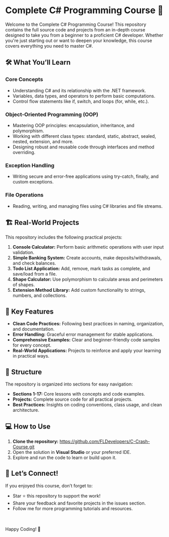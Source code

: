 # Complete C# Programming Course 🌟
Welcome to the Complete C# Programming Course! This repository contains the full source code and projects from an in-depth course designed to take you from a beginner to a proficient C# developer. Whether you're just starting out or want to deepen your knowledge, this course covers everything you need to master C#.

## 🛠 What You’ll Learn
### Core Concepts
* Understanding C# and its relationship with the .NET framework.
* Variables, data types, and operators to perform basic computations.
* Control flow statements like if, switch, and loops (for, while, etc.).
  
### Object-Oriented Programming (OOP)
* Mastering OOP principles: encapsulation, inheritance, and polymorphism.
* Working with different class types: standard, static, abstract, sealed, nested, extension, and more.
* Designing robust and reusable code through interfaces and method overriding.
  
### Exception Handling
* Writing secure and error-free applications using try-catch, finally, and custom exceptions.
  
### File Operations
* Reading, writing, and managing files using C# libraries and file streams.
  
## 🏗 Real-World Projects
This repository includes the following practical projects:

1. <strong>Console Calculator:</strong> Perform basic arithmetic operations with user input validation.
2. <strong>Simple Banking System:</strong> Create accounts, make deposits/withdrawals, and check balances.
3. <strong>Todo List Application:</strong> Add, remove, mark tasks as complete, and save/load from a file.
4. <strong>Shape Calculator:</strong> Use polymorphism to calculate areas and perimeters of shapes.
5. <strong>Extension Method Library:</strong> Add custom functionality to strings, numbers, and collections.

## 🔑 Key Features
* <strong>Clean Code Practices:</strong> Following best practices in naming, organization, and documentation.
* <strong>Error Handling:</strong> Graceful error management for stable applications.
* <strong>Comprehensive Examples:</strong> Clear and beginner-friendly code samples for every concept.
* <strong>Real-World Applications:</strong> Projects to reinforce and apply your learning in practical ways.
  
## 📁 Structure
The repository is organized into sections for easy navigation:

* <strong>Sections 1-17:</strong> Core lessons with concepts and code examples.
* <strong>Projects:</strong> Complete source code for all practical projects.
* <strong>Best Practices:</strong> Insights on coding conventions, class usage, and clean architecture.
  
## 💻 How to Use
1. <strong>Clone the repository:</strong> https://github.com/FLDevelopers/C-Crash-Course.git
2. Open the solution in <strong>Visual Studio</strong> or your preferred IDE.
3. Explore and run the code to learn or build upon it.

## 🌟 Let’s Connect!
If you enjoyed this course, don’t forget to:

* Star ⭐ this repository to support the work!
* Share your feedback and favorite projects in the issues section.
* Follow me for more programming tutorials and resources.
<br/>
<br/>
Happy Coding! 🚀
